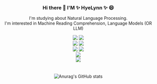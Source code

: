 <div align="center">

### Hi there 👋 I'M ✨ HyeLynn ✨ 😄

I'm studying about Natural Language Processing. <br>
I'm interested in Machine Reading Comprehension, Language Models (OR LLM)

<img src="https://img.shields.io/badge/c++-00599C?style=for-the-badge&logo=c%2B%2B&logoColor=white">
<img src="https://img.shields.io/badge/python-3776AB?style=for-the-badge&logo=python&logoColor=white">
<br>
<img src="https://img.shields.io/badge/PyTorch-#EE4C2C?style=for-the-badge&logo=python&logoColor=white">
<img src="https://img.shields.io/badge/TensorFlow-#FF6F00?style=for-the-badge&logo=python&logoColor=white">
<br>
<img src="https://img.shields.io/badge/github-181717?style=for-the-badge&logo=github&logoColor=white">
<img src="https://img.shields.io/badge/git-F05032?style=for-the-badge&logo=git&logoColor=white">
<br>
<img src="https://img.shields.io/badge/linux-#FCC624?style=for-the-badge&logo=git&logoColor=white">

<!--
**HyeLynnKIM/HyeLynnKIM** is a ✨ _special_ ✨ repository because its `README.md` (this file) appears on your GitHub profile.

Here are some ideas to get you started:

- 🔭 I’m currently working on ...
- 🌱 I’m currently learning ...
- 👯 I’m looking to collaborate on ...
- 🤔 I’m looking for help with ...
- 💬 Ask me about ...
- 📫 How to reach me: ...
- 😄 Pronouns: ...
- ⚡ Fun fact: ...
-->
<br>
<img src="https://img.shields.io/badge/얄루-brightgreen?style=flat-square&logo=TurboSquid&logoColor=FF8135"/>
  
#
![Anurag's GitHub stats](https://github-readme-stats.vercel.app/api?username=HyeLynnKIM&show_icons=true&theme=nightowl)
#
<!-- ![Top Langs](https://github-readme-stats.vercel.app/api/top-langs/?username=HyeLynnKIM&layout=demo&theme=nightowl) -->
</div>
